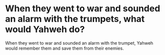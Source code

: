# When they went to war and sounded an alarm with the trumpets, what would Yahweh do?

When they went to war and sounded an alarm with the trumpet, Yahweh would remember them and save them from their enemies.

